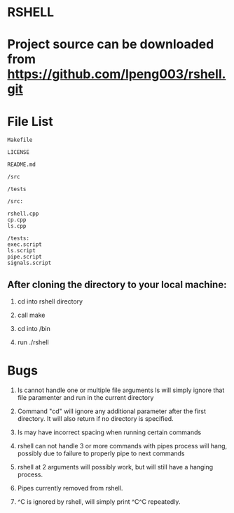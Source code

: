 RSHELL
===
Project source can be downloaded from https://github.com/lpeng003/rshell.git
===

File List
===
```
Makefile

LICENSE

README.md

/src

/tests
```
```
/src:

rshell.cpp
cp.cpp
ls.cpp
```
```
/tests:
exec.script
ls.script
pipe.script
signals.script

```
After cloning the directory to your local machine:
---

1. cd into rshell directory

2. call make

3. cd into /bin

4. run ./rshell

Bugs
===
1. ls cannot handle one or multiple file arguments 
	ls will simply ignore that file paramenter and run in the current directory

2. Command "cd" will ignore any additional parameter after the first directory. It will also return if no directory is specified.

3. ls may have incorrect spacing when running certain commands

4. rshell can not handle 3 or more commands with pipes
	process will hang, possibly due to failure to properly pipe to next commands

5. rshell at 2 arguments will possibly work, but will still have a hanging process.

6. Pipes currently removed from rshell.

7. ^C is ignored by rshell, will simply print ^C^C repeatedly.
